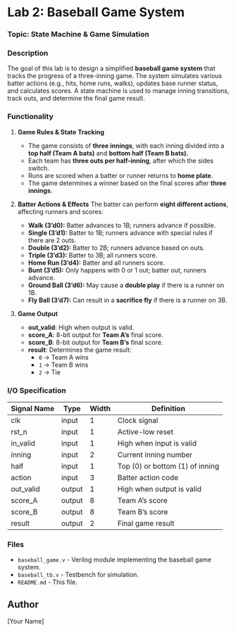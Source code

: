 # Lab 2: Baseball Game System

### Topic: State Machine & Game Simulation

### Description
The goal of this lab is to design a simplified **baseball game system** that tracks the progress of a three-inning game. The system simulates various batter actions (e.g., hits, home runs, walks), updates base runner status, and calculates scores. A state machine is used to manage inning transitions, track outs, and determine the final game result.

### Functionality
1. **Game Rules & State Tracking**
    - The game consists of **three innings**, with each inning divided into a **top half (Team A bats)** and **bottom half (Team B bats).**
    - Each team has **three outs per half-inning**, after which the sides switch.
    - Runs are scored when a batter or runner returns to **home plate**.
    - The game determines a winner based on the final scores after **three innings**.

2. **Batter Actions & Effects**
    The batter can perform **eight different actions**, affecting runners and scores:
    - **Walk (3’d0):** Batter advances to 1B; runners advance if possible.
    - **Single (3’d1):** Batter to 1B; runners advance with special rules if there are 2 outs.
    - **Double (3’d2):** Batter to 2B; runners advance based on outs.
    - **Triple (3’d3):** Batter to 3B; all runners score.
    - **Home Run (3’d4):** Batter and all runners score.
    - **Bunt (3’d5):** Only happens with 0 or 1 out; batter out, runners advance.
    - **Ground Ball (3’d6):** May cause a **double play** if there is a runner on 1B.
    - **Fly Ball (3’d7):** Can result in a **sacrifice fly** if there is a runner on 3B.

3. **Game Output**
    - **out_valid**: High when output is valid.
    - **score_A**: 8-bit output for **Team A’s** final score.
    - **score_B**: 8-bit output for **Team B’s** final score.
    - **result**: Determines the game result:
      - `0` → Team A wins
      - `1` → Team B wins
      - `2` → Tie

### I/O Specification
| Signal Name | Type   | Width | Definition |
|------------|--------|------|------------|
| clk        | input  | 1    | Clock signal |
| rst_n      | input  | 1    | Active-low reset |
| in_valid   | input  | 1    | High when input is valid |
| inning     | input  | 2    | Current inning number |
| half       | input  | 1    | Top (0) or bottom (1) of inning |
| action     | input  | 3    | Batter action code |
| out_valid  | output | 1    | High when output is valid |
| score_A    | output | 8    | Team A’s score |
| score_B    | output | 8    | Team B’s score |
| result     | output | 2    | Final game result |

### Files
- `baseball_game.v` - Verilog module implementing the baseball game system.
- `baseball_tb.v` - Testbench for simulation.
- `README.md` - This file.

## Author
[Your Name]
